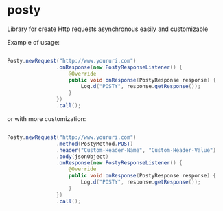 # posty
Library for create Http requests asynchronous easily and customizable


Example of usage:

```java

Posty.newRequest("http://www.youruri.com")
                .onResponse(new PostyResponseListener() {
                    @Override
                    public void onResponse(PostyResponse response) {
                        Log.d("POSTY", response.getResponse());
                    }
                })
                .call();
```

or with more customization:

```java

Posty.newRequest("http://www.youruri.com")
                .method(PostyMethod.POST)
                .header("Custom-Header-Name", "Custom-Header-Value")
                .body(jsonObject)
                .onResponse(new PostyResponseListener() {
                    @Override
                    public void onResponse(PostyResponse response) {
                        Log.d("POSTY", response.getResponse());
                    }
                })
                .call();
```
